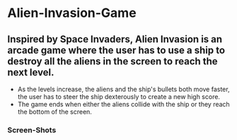# Alien-Invasion-Game

## Inspired by Space Invaders, Alien Invasion is an arcade game where the user has to use a ship to destroy all the aliens in the screen to reach the next level. 
* As the levels increase, the aliens and the ship's bullets both move faster, the user has to steer the ship dexterously to create a new high score. 
* The game ends when either the aliens collide with the ship or they reach the bottom of the screen.

### Screen-Shots
